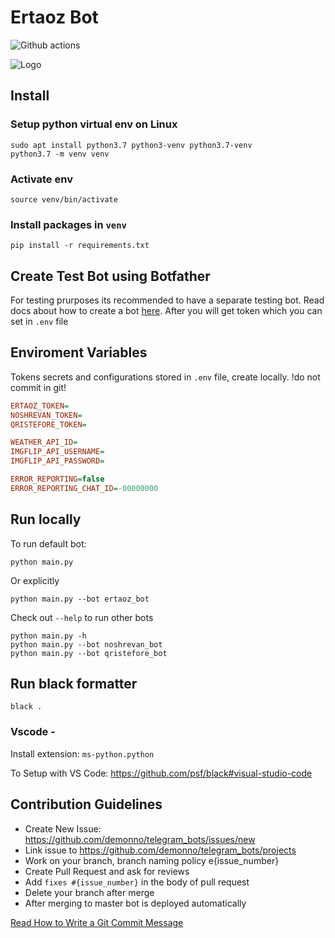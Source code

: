 # Ertaoz Bot
![Github actions](https://github.com/demonno/telegram_bots/workflows/bothealth/badge.svg)

![Logo](art/logo.png)

## Install

### Setup python virtual env on Linux

    sudo apt install python3.7 python3-venv python3.7-venv
    python3.7 -m venv venv

### Activate env

    source venv/bin/activate

### Install packages in `venv`

    pip install -r requirements.txt


## Create Test Bot using Botfather 

For testing prurposes its recommended to have a separate testing bot.
Read docs about how to create a bot [here](https://core.telegram.org/bots#3-how-do-i-create-a-bot).
After you will get token which you can set in `.env` file

## Enviroment Variables

Tokens secrets and configurations stored in `.env` file, create locally. !do not commit in git!

```ini
ERTAOZ_TOKEN=
NOSHREVAN_TOKEN=
QRISTEFORE_TOKEN=

WEATHER_API_ID=
IMGFLIP_API_USERNAME=
IMGFLIP_API_PASSWORD=

ERROR_REPORTING=false
ERROR_REPORTING_CHAT_ID=-00000000

```

## Run locally

To run default bot:

    python main.py

Or explicitly

    python main.py --bot ertaoz_bot

Check out `--help` to run other bots

    python main.py -h
    python main.py --bot noshrevan_bot
    python main.py --bot qristefore_bot


## Run black formatter

    black .

### Vscode -

Install extension: `ms-python.python`

To Setup with VS Code: https://github.com/psf/black#visual-studio-code


## Contribution Guidelines

* Create New Issue: https://github.com/demonno/telegram_bots/issues/new
* Link issue to https://github.com/demonno/telegram_bots/projects
* Work on your branch, branch naming policy e{issue_number}
* Create Pull Request and ask for reviews
* Add `fixes #{issue_number}` in the body of pull request
* Delete your branch after merge
* After merging to master bot is deployed automatically

[Read How to Write a Git Commit Message](https://chris.beams.io/posts/git-commit/)
